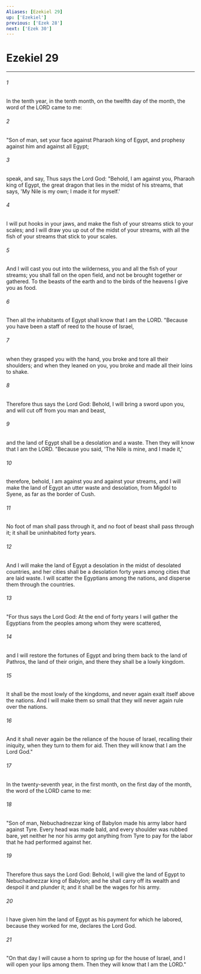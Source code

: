 ```yaml
---
Aliases: [Ezekiel 29]
up: ['Ezekiel']
previous: ['Ezek 28']
next: ['Ezek 30']
---
```

# Ezekiel 29
***



###### 1 
In the tenth year, in the tenth month, on the twelfth day of the month, the word of the LORD came to me: 

###### 2 
"Son of man, set your face against Pharaoh king of Egypt, and prophesy against him and against all Egypt; 

###### 3 
speak, and say, Thus says the Lord God: "Behold, I am against you, Pharaoh king of Egypt, the great dragon that lies in the midst of his streams, that says, 'My Nile is my own; I made it for myself.' 

###### 4 
I will put hooks in your jaws, and make the fish of your streams stick to your scales; and I will draw you up out of the midst of your streams, with all the fish of your streams that stick to your scales. 

###### 5 
And I will cast you out into the wilderness, you and all the fish of your streams; you shall fall on the open field, and not be brought together or gathered. To the beasts of the earth and to the birds of the heavens I give you as food. 

###### 6 
Then all the inhabitants of Egypt shall know that I am the LORD. "Because you have been a staff of reed to the house of Israel, 

###### 7 
when they grasped you with the hand, you broke and tore all their shoulders; and when they leaned on you, you broke and made all their loins to shake. 

###### 8 
Therefore thus says the Lord God: Behold, I will bring a sword upon you, and will cut off from you man and beast, 

###### 9 
and the land of Egypt shall be a desolation and a waste. Then they will know that I am the LORD. "Because you said, 'The Nile is mine, and I made it,' 

###### 10 
therefore, behold, I am against you and against your streams, and I will make the land of Egypt an utter waste and desolation, from Migdol to Syene, as far as the border of Cush. 

###### 11 
No foot of man shall pass through it, and no foot of beast shall pass through it; it shall be uninhabited forty years. 

###### 12 
And I will make the land of Egypt a desolation in the midst of desolated countries, and her cities shall be a desolation forty years among cities that are laid waste. I will scatter the Egyptians among the nations, and disperse them through the countries. 

###### 13 
"For thus says the Lord God: At the end of forty years I will gather the Egyptians from the peoples among whom they were scattered, 

###### 14 
and I will restore the fortunes of Egypt and bring them back to the land of Pathros, the land of their origin, and there they shall be a lowly kingdom. 

###### 15 
It shall be the most lowly of the kingdoms, and never again exalt itself above the nations. And I will make them so small that they will never again rule over the nations. 

###### 16 
And it shall never again be the reliance of the house of Israel, recalling their iniquity, when they turn to them for aid. Then they will know that I am the Lord God." 

###### 17 
In the twenty-seventh year, in the first month, on the first day of the month, the word of the LORD came to me: 

###### 18 
"Son of man, Nebuchadnezzar king of Babylon made his army labor hard against Tyre. Every head was made bald, and every shoulder was rubbed bare, yet neither he nor his army got anything from Tyre to pay for the labor that he had performed against her. 

###### 19 
Therefore thus says the Lord God: Behold, I will give the land of Egypt to Nebuchadnezzar king of Babylon; and he shall carry off its wealth and despoil it and plunder it; and it shall be the wages for his army. 

###### 20 
I have given him the land of Egypt as his payment for which he labored, because they worked for me, declares the Lord God. 

###### 21 
"On that day I will cause a horn to spring up for the house of Israel, and I will open your lips among them. Then they will know that I am the LORD."
